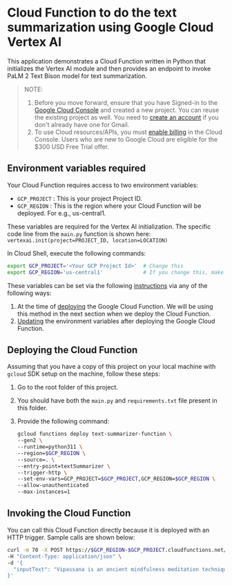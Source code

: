 # Cloud Function to do the text summarization using Google Cloud Vertex AI

This application demonstrates a Cloud Function written in Python that initializes the Vertex AI module and then provides an endpoint to invoke PaLM 2 Text Bison model for text summarization.

> NOTE:
> 1. Before you move forward, ensure that you have Signed-in to the [Google Cloud Console](http://console.cloud.google.com/) and created a new project. You can reuse the existing project as well. You need to [create an account](https://accounts.google.com/SignUp) if you don't already have one for Gmail.
> 2. To use Cloud resources/APIs, you must [enable billing](https://medium.com/r/?url=https%3A%2F%2Fconsole.cloud.google.com%2Fbilling) in the Cloud Console. Users who are new to Google Cloud are eligible for the $300 USD Free Trial offer.

## Environment variables required

Your Cloud Function requires access to two environment variables:

- `GCP_PROJECT` : This is your project Project ID.
- `GCP_REGION` : This is the region where your Cloud Function will be deployed. For e.g., us-central1.

These variables are required for the Vertex AI initialization. The specific code line from the `main.py` function is shown here:
`vertexai.init(project=PROJECT_ID, location=LOCATION)`

In Cloud Shell, execute the following commands:
```bash
export GCP_PROJECT='<Your GCP Project Id>'  # Change this
export GCP_REGION='us-central1'             # If you change this, make sure region is supported by Model Garden. When in doubt, keep this.
```

These variables can be set via the following [instructions](https://cloud.google.com/functions/docs/configuring/env-var) via any of the following ways:

1. At the time of [deploying](https://cloud.google.com/functions/docs/configuring/env-var#setting_runtime_environment_variables) the Google Cloud Function. We will be using this method in the next section when we deploy the Cloud Function.
2. [Updating](https://cloud.google.com/functions/docs/configuring/env-var#updating_runtime_environment_variables) the environment variables after deploying the Google Cloud Function.

## Deploying the Cloud Function

Assuming that you have a copy of this project on your local machine with `gcloud` SDK setup on the machine, follow these steps:

1. Go to the root folder of this project.
2. You should have both the `main.py` and `requirements.txt` file present in this folder.
3. Provide the following command:

   ```bash
   gcloud functions deploy text-summarizer-function \
   --gen2 \
   --runtime=python311 \
   --region=$GCP_REGION \
   --source=. \
   --entry-point=textSummarizer \
   --trigger-http \
   --set-env-vars=GCP_PROJECT=$GCP_PROJECT,GCP_REGION=$GCP_REGION \
   --allow-unauthenticated
   --max-instances=1
   ```

## Invoking the Cloud Function

You can call this Cloud Function directly because it is deployed with an HTTP trigger. Sample calls are shown below:

```bash
curl -m 70 -X POST https://$GCP_REGION-$GCP_PROJECT.cloudfunctions.net/text-summarizer-function \
-H "Content-Type: application/json" \
-d '{
  "inputText": "Vipassana is an ancient mindfulness meditation technique. It involves observing your thoughts and emotions as they are, without judging or dwelling on them. Though more studies are needed, research to date has found that Vipassana can reduce stress and anxiety, which may have benefits for substance use."
}'
```
